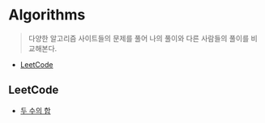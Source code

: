 # Algorithms
> 다양한 알고리즘 사이트들의 문제를 풀어 나의 풀이와 다른 사람들의 풀이를 비교해본다.
- [LeetCode](https://leetcode.com/problemset/all/)

## LeetCode
- [두 수의 합](./TwoSum.md)
